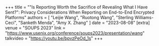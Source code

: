 +++
title = "\"Is Reporting Worth the Sacrifice of Revealing What I Have Sent?\": Privacy Considerations When Reporting on End-to-End Encrypted Platforms"
authors = [
"Leijie Wang", "Ruotong Wang", "Sterling Williams-Ceci", "Sanketh Menda", "Amy X. Zhang"
]
date = "2023-08-08"
[extra]
venue = "SOUPS 2023"
link = "https://www.usenix.org/conference/soups2023/presentation/wang"
talkvideo = "https://youtu.be/bpvzPeOd_1s"
+++

